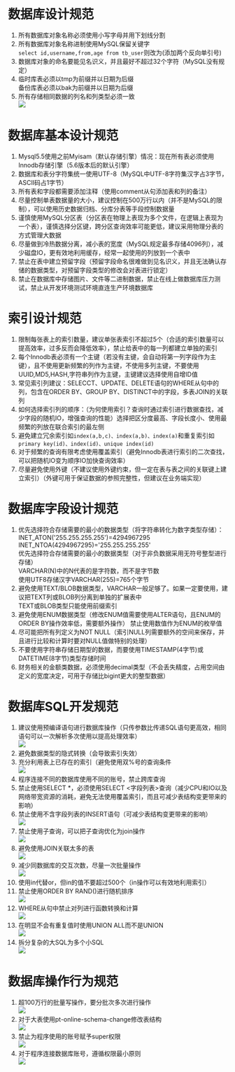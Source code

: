 # 数据库设计规范
1. 所有数据库对象名称必须使用小写字母并用下划线分割
2. 所有数据库对象名称进制使用MySQL保留关键字  
`select id,username,from,age from tb_user`则改为(添加两个反向单引号)  
3. 数据库对象的命名要能见名识义，并且最好不超过32个字符（MySQL没有规定）
4. 临时库表必须以tmp为前缀并以日期为后缀  
备份库表必须以bak为前缀并以日期为后缀
5. 所有存储相同数据的列名和列类型必须一致  
![](http://p1.bpimg.com/567571/8634ae93174a976d.png)

# 数据库基本设计规范
1. Mysql5.5使用之前Myisam（默认存储引擎）情况：现在所有表必须使用Innodb存储引擎（5.6版本后的默认引擎）
2. 数据库和表分字符集统一使用UTF-8（MySQL中UTF-8字符集汉字占3字节，ASCII码占1字节）
3. 所有表和字段都需要添加注释（使用comment从句添加表和列的备注）
4. 尽量控制单表数据量的大小，建议控制在500万行以内（并不是MySQL的限制），可以使用历史数据归档、分库分表等手段控制数据量
5. 谨慎使用MySQL分区表（分区表在物理上表现为多个文件，在逻辑上表现为一个表），谨慎选择分区键，跨分区查询效率可能更低，建议采用物理分表的方式管理大数据
6. 尽量做到冷热数据分离，减小表的宽度（MySQL规定最多存储4096列），减少磁盘IO，更有效地利用缓存，经常一起使用的列放到一个表中
7. 禁止在表中建立预留字段（预留字段命名很难做到见名识义，并且无法确认存储的数据类型，对预留字段类型的修改会对表进行锁定）
8. 禁止在数据库中存储图片、文件等二进制数据，禁止在线上做数据库压力测试，禁止从开发环境测试环境直连生产环境数据库


# 索引设计规范
1. 限制每张表上的索引数量，建议单张表索引不超过5个（合适的索引数量可以提高效率，过多反而会降低效率），禁止给表中的每一列都建立单独的索引
2. 每个Innodb表必须有一个主键（若没有主键，会自动将第一列字段作为主键），且不使用更新频繁的列作为主键，不使用多列主键，不要使用UUID,MD5,HASH,字符串列作为主键，主键建议选择使用自增ID值
3. 常见索引列建议：SELECCT、UPDATE、DELETE语句的WHERE从句中的列，包含在ORDER BY、GROUP BY、DISTINCT中的字段，多表JOIN的关联列
4. 如何选择索引列的顺序：（为何使用索引？查询时通过索引进行数据查找，减少字段的随机IO，增强查询的性能）选择把区分度最高、字段长度小、使用最频繁的列放在联合索引的最左侧
5. 避免建立冗余索引如`index(a,b,c)、index(a,b)、index(a)`和重复索引如`primary key(id)、index(id)、unique index(id)`
6. 对于频繁的查询有限考虑使用覆盖索引（避免Innodb表进行索引的二次查找，可以把随机IO变为顺序IO加快查询效率）
7. 尽量避免使用外键（不建议使用外键约束，但一定在表与表之间的关联键上建立索引）（外键可用于保证数据的参照完整性，但建议在业务端实现）

# 数据库字段设计规范
1. 优先选择符合存储需要的最小的数据类型（将字符串转化为数字类型存储）：  
INET_ATON('255.255.255.255')=4294967295  
INET_NTOA(4294967295)='255.255.255.255'  
优先选择符合存储需要的最小的数据类型（对于非负数据采用无符号整型进行存储）  
VARCHAR(N)中的N代表的是字符数，而不是字节数  
使用UTF8存储汉字VARCHAR(255)=765个字节  
2. 避免使用TEXT/BLOB数据类型，VARCHAR一般足够了。如果一定要使用，建议把TEXT列或BLOB列分离到单独的扩展表中  
TEXT或BLOB类型只能使用前缀索引
3. 避免使用ENUM数据类型（修改ENUM值需要使用ALTER语句，且ENUM的ORDER BY操作效率低，需要额外操作）
禁止使用数值作为ENUM的枚举值
4. 尽可能把所有列定义为NOT NULL（索引NULL列需要额外的空间来保存，并且进行比较和计算时要对NULL值做特别的处理）
5. 不要使用字符串存储日期型的数据，而要使用TIMESTAMP(4字节)或DATETIME(8字节)类型存储时间
6. 财务相关的金额类数据，必须使用decimal类型（不会丢失精度，占用空间由定义的宽度决定，可用于存储比bigint更大的整型数据）


# 数据库SQL开发规范
1. 建议使用预编译语句进行数据库操作（只传参数比传递SQL语句更高效，相同语句可以一次解析多次使用以提高处理效率）  
![](http://p1.bqimg.com/567571/6a626c5abba297de.png)  
2. 避免数据类型的隐式转换（会导致索引失效）  
3. 充分利用表上已存在的索引（避免使用双%号的查询条件  
![](http://p1.bpimg.com/567571/73c8fd581c36bb39.png)
4. 程序连接不同的数据库使用不同的账号，禁止跨库查询  
5. 禁止使用SELECT *，必须使用SELECT <字段列表>查询（减少CPU和IO以及网络带宽资源的消耗，避免无法使用覆盖索引，而且可减少表结构变更带来的影响）  
6. 禁止使用不含字段列表的INSERT语句（可减少表结构变更带来的影响）  
![](http://p1.bqimg.com/567571/25b3ec97e8400fcf.png)
7. 禁止使用子查询，可以把子查询优化为join操作  
![](http://p1.bpimg.com/567571/70b8f2f1277d619f.png)
8. 避免使用JOIN关联太多的表  
![](http://p1.bqimg.com/567571/cb6a1a314e822676.png)
9. 减少同数据库的交互次数，尽量一次批量操作  
![](http://p1.bqimg.com/567571/fe3af13093ecbaf7.png)
10. 使用in代替or，但in的值不要超过500个（in操作可以有效地利用索引）  
11. 禁止使用ORDER BY RAND()进行随机排序    
![](http://p1.bqimg.com/567571/a4167590eba66831.png)
12. WHERE从句中禁止对列进行函数转换和计算  
![](http://i1.piimg.com/567571/1d3522a09b61a007.png)
13. 在明显不会有重复值时使用UNION ALL而不是UNION  
![](http://i1.piimg.com/567571/57a01bb6e6ec0ef7.png)
14. 拆分复杂的大SQL为多个小SQL  
![](http://p1.bqimg.com/567571/a4d4cb36431f2260.png)

# 数据库操作行为规范
1. 超100万行的批量写操作，要分批次多次进行操作  
![](http://p1.bpimg.com/567571/3ef6b7d9a1259e61.png)
2. 对于大表使用pt-online-schema-change修改表结构  
![](http://p1.bqimg.com/567571/7c3bbce6a1c21c92.png)
3. 禁止为程序使用的账号赋予super权限  
![](http://i1.piimg.com/567571/71d614333724a226.png)
4. 对于程序连接数据库账号，遵循权限最小原则  
![](http://i1.piimg.com/567571/e9780c30badedcc2.png)